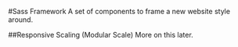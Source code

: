 #Sass Framework
A set of components to frame a new website style around.

##Responsive Scaling (Modular Scale)
 More on this later.
